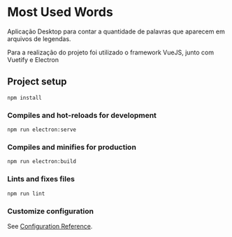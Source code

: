 # Most Used Words
Aplicação Desktop para contar a quantidade de palavras que aparecem em arquivos de legendas.

Para a realização do projeto foi utilizado o framework VueJS, junto com Vuetify e Electron

## Project setup
```
npm install
```

### Compiles and hot-reloads for development
```
npm run electron:serve
```

### Compiles and minifies for production
```
npm run electron:build
```

### Lints and fixes files
```
npm run lint
```

### Customize configuration
See [Configuration Reference](https://cli.vuejs.org/config/).
